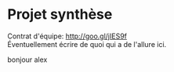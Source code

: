 ﻿# Projet synthèse

Contrat d'équipe: http://goo.gl/jIES9f <br>
Éventuellement écrire de quoi qui a de l'allure ici.

bonjour alex
